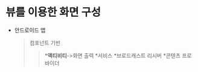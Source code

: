 # 뷰를 이용한 화면 구성
- 안드로이드 앱
  >컴포넌트 기반
  >  >***액티비티**->화면 출력
      *서비스
      *브로드캐스트 리시버
      *콘텐츠 프로바이더
